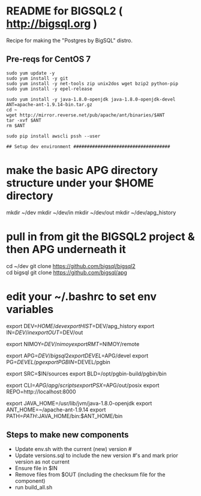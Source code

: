 # README for BIGSQL2 ( http://bigsql.org ) #

Recipe for making the "Postgres by BigSQL" distro.

## Pre-reqs for CentOS 7 #####################################
```
sudo yum update -y
sudo yum install -y git 
sudo yum install -y net-tools zip unix2dos wget bzip2 python-pip
sudo yum install -y epel-release

sudo yum install -y java-1.8.0-openjdk java-1.8.0-openjdk-devel
ANT=apache-ant-1.9.14-bin.tar.gz
cd ~
wget http://mirror.reverse.net/pub/apache/ant/binaries/$ANT
tar -xvf $ANT
rm $ANT

sudo pip install awscli pssh --user

## Setup dev environment ####################################
```
# make the basic APG directory structure under your $HOME directory
mkdir ~/dev
mkdir ~/dev/in
mkdir ~/dev/out
mkdir ~/dev/apg_history

# pull in from git the BIGSQL2 project & then APG underneath it
cd ~/dev
git clone https://github.com/bigsql/bigsql2  
cd bigsql
git clone https://github.com/bigsql/apg

# edit your ~/.bashrc to set env variables
export DEV=$HOME/dev
export HIST=$DEV/apg_history
export IN=$DEV/in
export OUT=$DEV/out

export NIMOY=$DEV/nimoy
export RMT=$NIMOY/remote

export APG=$DEV/bigsql2
export DEVEL=$APG/devel
export PG=$DEVEL/pg
export PGBIN=$DEVEL/pgbin

export SRC=$IN/sources
export BLD=/opt/pgbin-build/pgbin/bin

export CLI=$APG/apg/scripts
export PSX=$APG/out/posix
export REPO=http://localhost:8000

export JAVA_HOME=/usr/lib/jvm/java-1.8.0-openjdk
export ANT_HOME=~/apache-ant-1.9.14
export PATH=$PATH:$JAVA_HOME/bin:$ANT_HOME/bin

## Steps to make new components ######################################

* Update env.sh with the current (new) version #
* Update versions.sql to include the new version #'s and mark prior version as not current
* Ensure file in $IN
* Remove files from $OUT (including the checksum file for the component)
* run build_all.sh

